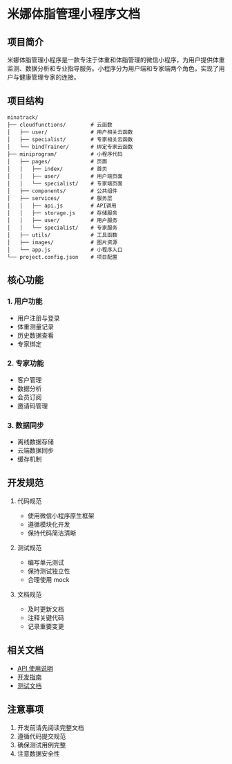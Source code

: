 # 米娜体脂管理小程序文档

## 项目简介
米娜体脂管理小程序是一款专注于体重和体脂管理的微信小程序，为用户提供体重监测、数据分析和专业指导服务。小程序分为用户端和专家端两个角色，实现了用户与健康管理专家的连接。

## 项目结构
```
minatrack/
├── cloudfunctions/        # 云函数
│   ├── user/              # 用户相关云函数
│   ├── specialist/        # 专家相关云函数
│   └── bindTrainer/       # 绑定专家云函数
├── miniprogram/           # 小程序代码
│   ├── pages/             # 页面
│   │   ├── index/         # 首页
│   │   ├── user/          # 用户端页面
│   │   └── specialist/    # 专家端页面
│   ├── components/        # 公共组件
│   ├── services/          # 服务层
│   │   ├── api.js         # API调用
│   │   ├── storage.js     # 存储服务
│   │   ├── user/          # 用户服务
│   │   └── specialist/    # 专家服务
│   ├── utils/             # 工具函数
│   ├── images/            # 图片资源
│   └── app.js             # 小程序入口
└── project.config.json    # 项目配置
```

## 核心功能

### 1. 用户功能
- 用户注册与登录
- 体重测量记录
- 历史数据查看
- 专家绑定

### 2. 专家功能
- 客户管理
- 数据分析
- 会员订阅
- 邀请码管理

### 3. 数据同步
- 离线数据存储
- 云端数据同步
- 缓存机制

## 开发规范
1. 代码规范
   - 使用微信小程序原生框架
   - 遵循模块化开发
   - 保持代码简洁清晰

2. 测试规范
   - 编写单元测试
   - 保持测试独立性
   - 合理使用 mock

3. 文档规范
   - 及时更新文档
   - 注释关键代码
   - 记录重要变更

## 相关文档
- [API 使用说明](./API.md)
- [开发指南](./DEVELOPMENT.md)
- [测试文档](./TESTING.md)

## 注意事项
1. 开发前请先阅读完整文档
2. 遵循代码提交规范
3. 确保测试用例完整
4. 注意数据安全性